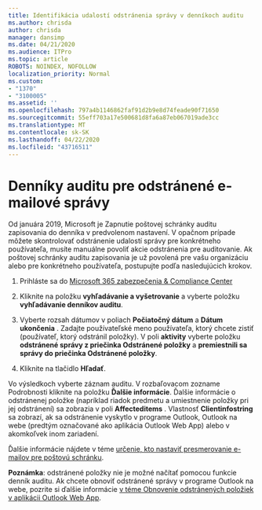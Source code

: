 ```yaml
---
title: Identifikácia udalostí odstránenia správy v denníkoch auditu
ms.author: chrisda
author: chrisda
manager: dansimp
ms.date: 04/21/2020
ms.audience: ITPro
ms.topic: article
ROBOTS: NOINDEX, NOFOLLOW
localization_priority: Normal
ms.custom:
- "1370"
- "3100005"
ms.assetid: ''
ms.openlocfilehash: 797a4b1146862faf91d2b9e8d74feade90f71650
ms.sourcegitcommit: 55eff703a17e500681d8fa6a87eb067019ade3cc
ms.translationtype: MT
ms.contentlocale: sk-SK
ms.lasthandoff: 04/22/2020
ms.locfileid: "43716511"
---
```

# <a name="audit-logs-for-deleted-email-messages"></a>Denníky auditu pre odstránené e-mailové správy

Od januára 2019, Microsoft je Zapnutie poštovej schránky auditu zapisovania do denníka v predvolenom nastavení. V opačnom prípade môžete skontrolovať odstránenie udalostí správy pre konkrétneho používateľa, musíte manuálne povoliť akcie odstránenia pre auditovanie. Ak poštovej schránky auditu zapisovania je už povolená pre vašu organizáciu alebo pre konkrétneho používateľa, postupujte podľa nasledujúcich krokov.

1. Prihláste sa do [Microsoft 365 zabezpečenia & Compliance Center](https://protection.office.com/)

2. Kliknite na položku **vyhľadávanie a vyšetrovanie** a vyberte položku **vyhľadávanie denníkov auditu**.

3. Vyberte rozsah dátumov v poliach **Počiatočný dátum** a **Dátum ukončenia** . Zadajte používateľské meno používateľa, ktorý chcete zistiť (používateľ, ktorý odstránil položky). V poli **aktivity** vyberte položku **odstránené správy z priečinka Odstránené položky** a **premiestnili sa správy do priečinka Odstránené položky**.

4. Kliknite na tlačidlo **Hľadať**.

Vo výsledkoch vyberte záznam auditu. V rozbaľovacom zozname Podrobnosti kliknite na položku **Ďalšie informácie**. Ďalšie informácie o odstránenej položke (napríklad riadok predmetu a umiestnenie položky pri jej odstránení) sa zobrazia v poli **Affecteditems** . Vlastnosť **Clientinfostring** sa zobrazí, ak sa odstránenie vyskytlo v programe Outlook, Outlook na webe (predtým označované ako aplikácia Outlook Web App) alebo v akomkoľvek inom zariadení.

Ďalšie informácie nájdete v téme [určenie, kto nastaviť presmerovanie e-mailov pre poštovú schránku](https://docs.microsoft.com/office365/securitycompliance/auditing-troubleshooting-scenarios#determining-if-a-user-deleted-email-items).

**Poznámka**: odstránené položky nie je možné načítať pomocou funkcie denník auditu. Ak chcete obnoviť odstránené správy v programe Outlook na webe, pozrite si ďalšie informácie [v téme Obnovenie odstránených položiek v aplikácii Outlook Web App](https://support.office.com/article/C3D8FC15-EEEF-4F1C-81DF-E27964B7EDD4).
